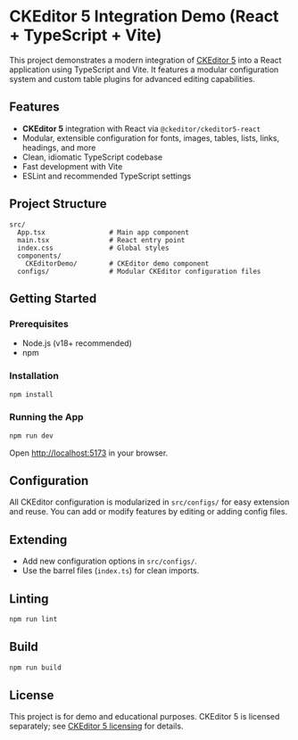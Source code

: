# CKEditor 5 Integration Demo (React + TypeScript + Vite)

This project demonstrates a modern integration of [CKEditor 5](https://ckeditor.com/ckeditor-5/) into a React application using TypeScript and Vite. It features a modular configuration system and custom table plugins for advanced editing capabilities.

## Features

- **CKEditor 5** integration with React via `@ckeditor/ckeditor5-react`
- Modular, extensible configuration for fonts, images, tables, lists, links, headings, and more
- Clean, idiomatic TypeScript codebase
- Fast development with Vite
- ESLint and recommended TypeScript settings

## Project Structure

```
src/
  App.tsx                # Main app component
  main.tsx               # React entry point
  index.css              # Global styles
  components/
    CKEditorDemo/        # CKEditor demo component
  configs/               # Modular CKEditor configuration files
```

## Getting Started

### Prerequisites

- Node.js (v18+ recommended)
- npm

### Installation

```bash
npm install
```

### Running the App

```bash
npm run dev
```

Open [http://localhost:5173](http://localhost:5173) in your browser.

## Configuration

All CKEditor configuration is modularized in `src/configs/` for easy extension and reuse. You can add or modify features by editing or adding config files.

## Extending

- Add new configuration options in `src/configs/`.
- Use the barrel files (`index.ts`) for clean imports.

## Linting

```bash
npm run lint
```

## Build

```bash
npm run build
```

## License

This project is for demo and educational purposes. CKEditor 5 is licensed separately; see [CKEditor 5 licensing](https://ckeditor.com/legal/ckeditor-oss-license/) for details.
